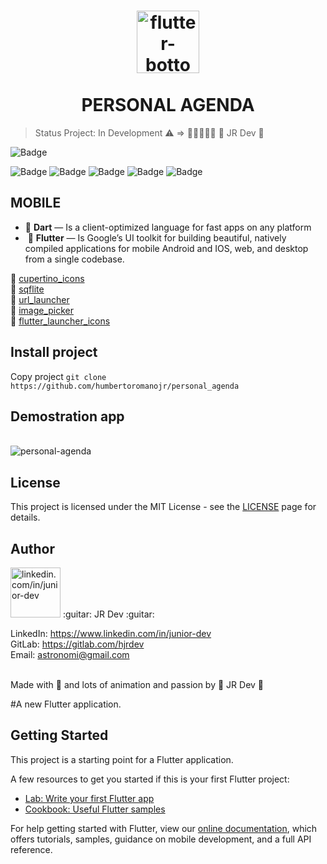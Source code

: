 <h1 align="center">
  <img src="https://i.ibb.co/SVbpCsv/flutter-bottom.png" width="100" alt="flutter-bottom" border="0">
<br>
<br>
PERSONAL AGENDA
</h1>

> Status Project: In Development :warning: => :construction::construction::construction::construction::construction:
:guitar: JR Dev :guitar:

![Badge](https://img.shields.io/static/v1?label=flutter&message=FrameWork&color=blue&style=for-the-badge&logo=FLUTTER)

![Badge](https://img.shields.io/github/issues/humbertoromanojr/personal_agenda?logo=visual-studio-code&style=plastic&logo=appveyor)
![Badge](https://img.shields.io/github/forks/humbertoromanojr/personal_agenda)
![Badge](https://img.shields.io/github/stars/humbertoromanojr/personal_agenda)
![Badge](https://img.shields.io/github/license/humbertoromanojr/personal_agenda)
![Badge](https://img.shields.io/twitter/url?url=https%3A%2F%2Fgithub.com%2Fhumbertoromanojr%2Fpersonal_agenda)

## MOBILE

-   :blue_heart:  **Dart** — Is a client-optimized language for fast apps on any platform
- ️ :blue_heart:  **Flutter** — Is Google’s UI toolkit for building beautiful, natively compiled applications for mobile Android and IOS, web, and desktop from a single codebase.

:dart:   [cupertino_icons](https://pub.dev/packages/cupertino_icons) <br>
:dart:   [sqflite](https://pub.dev/packages/sqflite) <br>
:dart:   [url_launcher](https://pub.dev/packages/url_launcher) <br>
:dart:   [image_picker](https://pub.dev/packages/image_picker) <br>
:dart:   [flutter_launcher_icons](https://pub.dev/packages/flutter_launcher_icons) <br>



## Install project
Copy project
`git clone https://github.com/humbertoromanojr/personal_agenda`



## Demostration app
<br>
  <img src="https://i.ibb.co/W3MzhzY/personal-agenda.png" alt="personal-agenda" border="0">
<br>


## License
This project is licensed under the MIT License - see the [LICENSE](https://opensource.org/licenses/MIT) page for details.


## Author
<img src="https://avatars1.githubusercontent.com/u/6500430?s=460&u=42d7e22fa1c77b061505fe1cfc3fcaa3e2a4d1e5&v=4" width="80" alt="linkedin.com/in/junior-dev">
:guitar: JR Dev :guitar:
<br />

LinkedIn: https://www.linkedin.com/in/junior-dev <br />
GitLab: https://gitlab.com/hjrdev <br />
Email: astronomi@gmail.com <br />
<br />

Made with :blue_heart:  and lots of animation and passion by :guitar: JR Dev :guitar:



#A new Flutter application.

## Getting Started

This project is a starting point for a Flutter application.

A few resources to get you started if this is your first Flutter project:

- [Lab: Write your first Flutter app](https://flutter.dev/docs/get-started/codelab)
- [Cookbook: Useful Flutter samples](https://flutter.dev/docs/cookbook)

For help getting started with Flutter, view our
[online documentation](https://flutter.dev/docs), which offers tutorials,
samples, guidance on mobile development, and a full API reference.
